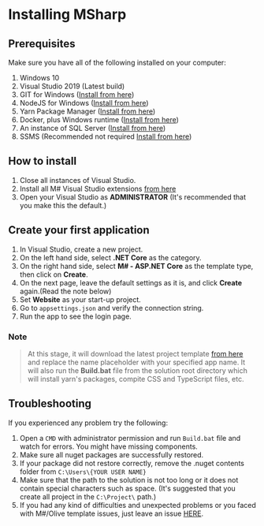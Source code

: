 # Installing MSharp

## Prerequisites

Make sure you have all of the following installed on your computer:

1. Windows 10
2. Visual Studio 2019 (Latest build)
3. GIT for Windows ([Install from here](http://gitforwindows.org/))
4. NodeJS for Windows ([Install from here](https://nodejs.org/en/download/))
5. Yarn Package Manager ([Install from here](https://yarnpkg.com/latest.msi))
6. Docker, plus Windows runtime ([Install from here](https://docs.docker.com/docker-for-windows/install/))
7. An instance of SQL Server ([Install from here](https://www.microsoft.com/en-us/sql-server/sql-server-downloads))
8. SSMS (Recommended not required [Install from here](https://docs.microsoft.com/en-us/sql/ssms/download-sql-server-management-studio-ssms?view=sql-server-2017))

## How to install

1. Close all instances of Visual Studio.
2. Install all M# Visual Studio extensions [from here](https://marketplace.visualstudio.com/search?term=msharp&target=VS&category=All%20categories&vsVersion=&sortBy=Relevance)
3. Open your Visual Studio as **ADMINISTRATOR** (It's recommended that you make this the default.)

## Create your first application

1. In Visual Studio, create a new project.
2. On the left hand side, select **.NET Core** as the category.
3. On the right hand side, select **M# - ASP.NET Core** as the template type, then click on **Create**.
4. On the next page, leave the default settings as it is, and click **Create** again.(Read the note below)
5. Set **Website** as your start-up project.
6. Go to `appsettings.json` and verify the connection string.
7. Run the app to see the login page.

### Note

> At this stage, it will download the latest project template [from here](https://github.com/Geeksltd/Olive.MvcTemplate) and replace the name placeholder with your specified app name. It will also run the **Build.bat** file from the solution root directory which will install yarn's packages, compite CSS and TypeScript files, etc.

## Troubleshooting

If you experienced any problem try the following:

1. Open a `CMD` with administrator permission and run `Build.bat` file and watch for errors. You might have missing components.
2. Make sure all nuget packages are successfully restored.
3. If your package did not restore correctly, remove the .nuget contents folder from `C:\Users\{YOUR USER NAME}`
4. Make sure that the path to the solution is not too long or it does not contain special characters such as space. (It's suggested that you create all project in the `C:\Project\` path.)
5. If you had any kind of difficulties and unexpected problems or you faced with M#/Olive template issues, just leave an issue [HERE](https://github.com/Geeksltd/Olive.MvcTemplate/issues).
